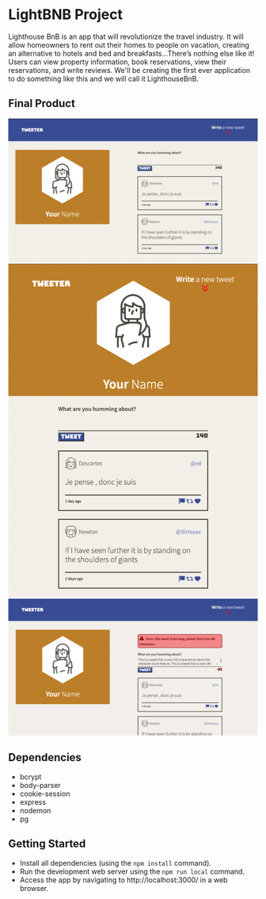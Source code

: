 # LightBNB Project

Lighthouse BnB is an app that will revolutionize the travel industry. It will allow homeowners to rent out their homes to people on vacation, creating an alternative to hotels and bed and breakfasts...There’s nothing else like it! Users can view property information, book reservations, view their reservations, and write reviews. We'll be creating the first ever application to do something like this and we will call it LighthouseBnB.

## Final Product

!["Screenshot of home page"](https://github.com/dazycki/tweeter/blob/master/docs/desktopView.png)
!["Screenshot of search function"](https://github.com/dazycki/tweeter/blob/master/docs/mobileView.png)
!["Screenshot of create new property function"](https://github.com/dazycki/tweeter/blob/master/docs/fromValidation.png)

## Dependencies

- bcrypt
- body-parser
- cookie-session
- express
- nodemon
- pg

## Getting Started

- Install all dependencies (using the `npm install` command).
- Run the development web server using the `npm run local` command.
- Access the app by navigating to http://localhost:3000/ in a web browser.
